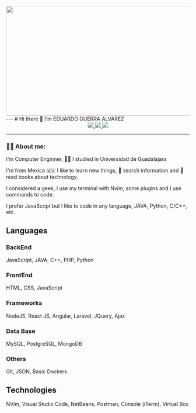 <div align="center">
  <img src="https://media.giphy.com/media/dWesBcTLavkZuG35MI/giphy.gif" width="600" height="300"/>
</div>
---
# Hi there 👋 I'm EDUARDO GUERRA ALVAREZ

<div id="badges" align="center">
  <a href="">
    <img src="https://img.shields.io/badge/LinkedIn-blue?logo=linkedin&logoColor=white&style=for-the-badge"/>
  </a>
  <a href="">
    <img src="https://shields.io/badge/Instagram-white?style=for-the-badge&logo=instagram" /> 
  </a>
  <a href="">
    <img src="https://shields.io/badge/Facebook-blue?style=for-the-badge&logo=facebook&logoColor=white" />
  </a>
</div>

---

### :man_technologist: About me:
I'm Computer Enginner, 🧑‍🎓 I studied in Universidad de Guadalajara

I'm from Mexico 🇲🇽
I like to learn new things, 💭 search information and 📖 read books about technology.

I considered a geek, I use my terminal with Nvim, some plugins and I use commands to code.

I prefer  JavaScript but I like to code in any language, JAVA, Python, C/C++, etc.




## Languages
### BackEnd
JavaScript, JAVA, C++, PHP, Python

### FrontEnd
HTML, CSS, JavaScript

### Frameworks
NodeJS, React JS, Angular, Laravel, JQuery, Ajax

### Data Base
MySQL, PostgreSQL, MongoDB

### Others
Git, JSON, Basic Dockers

## Technologies
NVim, Visual Studio Code, NetBeans, Postman, Console (iTerm), Virtual Box
